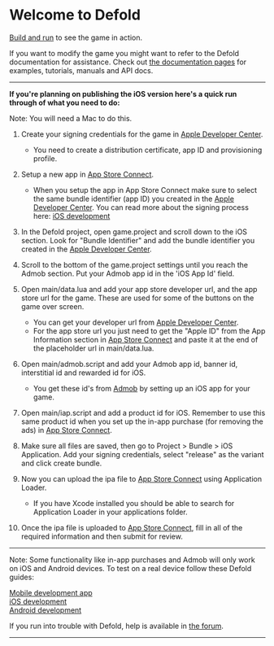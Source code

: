 # Welcome to Defold

[Build and run](defold://build) to see the game in action.

If you want to modify the game you might want to refer to the Defold documentation for assistance. Check out [the documentation pages](https://defold.com/learn) for examples, tutorials, manuals and API docs.

---

**If you're planning on publishing the iOS version here's a quick run through of what you need to do:**

Note: You will need a Mac to do this.

1. Create your signing credentials for the game in [Apple Developer Center](https://developer.apple.com/account).  
    - You need to create a distribution certificate, app ID and provisioning profile.

2. Setup a new app in [App Store Connect](https://appstoreconnect.apple.com).
    - When you setup the app in App Store Connect make sure to select the same bundle identifier (app ID) you created in the [Apple Developer Center](https://developer.apple.com/account). You can read more about the signing process here: [iOS development](https://www.defold.com/manuals/ios/)

3. In the Defold project, open game.project and scroll down to the iOS section. Look for "Bundle Identifier" and add the bundle identifier you created in the [Apple Developer Center](https://developer.apple.com/account).

4. Scroll to the bottom of the game.project settings until you reach the Admob section. Put your Admob app id in the 'iOS App Id' field.

5. Open main/data.lua and add your app store developer url, and the app store url for the game. These are used for some of the buttons on the game over screen.
    - You can get your developer url from [Apple Developer Center](https://developer.apple.com/account).
    - For the app store url you just need to get the "Apple ID" from the App Information section in [App Store Connect](https://appstoreconnect.apple.com) and paste it at the end of the placeholder url in main/data.lua.

6. Open main/admob.script and add your Admob app id, banner id, interstitial id and rewarded id for iOS.
    - You get these id's from [Admob](https://admob.google.com) by setting up an iOS app for your game.

7. Open main/iap.script and add a product id for iOS. Remember to use this same product id when you set up the in-app purchase (for removing the ads) in [App Store Connect](https://appstoreconnect.apple.com).

8. Make sure all files are saved, then go to Project > Bundle > iOS Application. Add your signing credentials, select "release" as the variant and click create bundle.

9. Now you can upload the ipa file to [App Store Connect](https://appstoreconnect.apple.com) using Application Loader.
    - If you have Xcode installed you should be able to search for Application Loader in your applications folder.

10. Once the ipa file is uploaded to [App Store Connect](https://appstoreconnect.apple.com), fill in all of the required information and then submit for review.

---

Note: Some functionality like in-app purchases and Admob will only work on iOS and Android devices. To test on a real device follow these Defold guides:  

[Mobile development app](https://www.defold.com/manuals/dev-app/)  
[iOS development](https://www.defold.com/manuals/ios/)   
[Android development](https://www.defold.com/manuals/android/)

If you run into trouble with Defold, help is available in [the forum](https://forum.defold.com).

---
